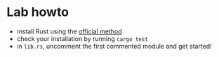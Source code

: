 # Lab howto

 * install Rust using the [official method](https://www.rust-lang.org/tools/install)
 * check your installation by running `cargo test`
 * in `lib.rs`, uncomment the first commented module and get started!
